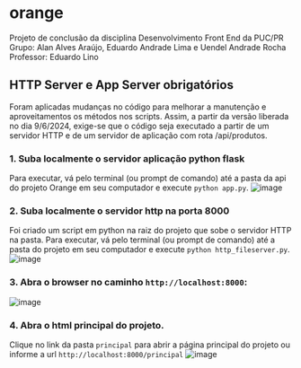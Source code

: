 # orange
Projeto de conclusão da disciplina Desenvolvimento Front End da PUC/PR
Grupo: Alan Alves Araújo, Eduardo Andrade Lima e Uendel Andrade Rocha
Professor: Eduardo Lino

## HTTP Server e App Server obrigatórios
Foram aplicadas mudanças no código para melhorar a manutenção e aproveitamentos os métodos nos scripts. Assim, a partir da versão liberada no dia 9/6/2024, exige-se que o código seja executado a partir de um servidor HTTP e de um servidor de aplicação com rota /api/produtos. 

### 1. Suba localmente o servidor aplicação python flask
Para executar, vá pelo terminal (ou prompt de comando) até a pasta da api do projeto Orange em seu computador e execute `python app.py`. 
![image](https://github.com/uendelrocha/orange/assets/11482478/70a29f7f-30ef-407f-a6e3-6fc7f8e36ada)


### 2. Suba localmente o servidor http na porta 8000
Foi criado um script em python na raiz do projeto que sobe o servidor HTTP na pasta. Para executar, vá pelo terminal (ou prompt de comando) até a pasta do projeto em seu computador e execute `python http_fileserver.py`. 
![image](https://github.com/uendelrocha/orange/assets/11482478/dc2acc4d-ba3c-4ebc-b096-284bbc7734d1)


### 3. Abra o browser no caminho `http://localhost:8000`:
![image](https://github.com/uendelrocha/orange/assets/11482478/02b129f5-5af1-4e1a-b352-2e148382ecf0)

### 4. Abra o html principal do projeto. 
Clique no link da pasta `principal` para abrir a página principal do projeto ou informe a url `http://localhost:8000/principal`
![image](https://github.com/uendelrocha/orange/assets/11482478/16efcf50-b350-4505-862c-b62e0ca09333)

